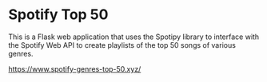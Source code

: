 Spotify Top 50
==============

This is a Flask web application that uses the Spotipy library to interface with the Spotify Web API to create playlists of the top 50 songs of various genres.

https://www.spotify-genres-top-50.xyz/

